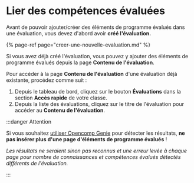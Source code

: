# Lier des compétences évaluées

Avant de pouvoir ajouter/créer des éléments de programme évalués dans une évaluation, vous devez d'abord avoir **créé l'évaluation.**

{% page-ref page="creer-une-nouvelle-evaluation.md" %}

Si vous avez déjà créé l'évaluation, vous pouvez y ajouter des éléments de programme évalués depuis la page **Contenu de l'évaluation**.

Pour accéder à la page **Contenu de l'évaluation** d'une évaluation déjà existante, procédez comme suit :

1. Depuis le tableau de bord, cliquez sur le bouton **Évaluations** dans la section **Accès rapide** de votre classe.
2. Depuis la liste des évaluations, cliquez sur le titre de l'évaluation pour accéder au **Contenu de l'évaluation**.

:::danger Attention

Si vous souhaitez [utiliser Opencomp Genie](/saisir-les-resultats/utiliser-opencomp-genie/README) pour détecter les résultats, **ne pas insérer plus d'une page d'éléments de programme évalués** !

_Les résultats ne seraient sinon pas reconnus et une erreur levée à chaque page pour nombre de connaissances et compétences évalués détectés différents de l'évaluation._

:::


